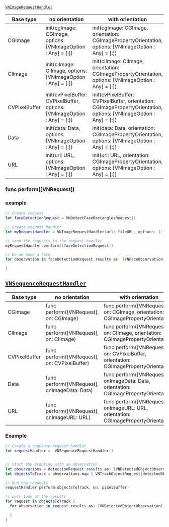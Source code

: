 


[`VNImageRequestHandler`](https://developer.apple.com/documentation/vision/vnimagerequesthandler)

Base type|no orientation|with orientation
--|--|--
CGImage|init(cgImage: CGImage, options: [VNImageOption : Any] = [:])|init(cgImage: CGImage, orientation: CGImagePropertyOrientation, options: [VNImageOption : Any] = [:])
CIImage|init(ciImage: CIImage, options: [VNImageOption : Any] = [:])|init(ciImage: CIImage, orientation: CGImagePropertyOrientation, options: [VNImageOption : Any] = [:])
CVPixelBuffer|init(cvPixelBuffer: CVPixelBuffer, options: [VNImageOption : Any] = [:])|init(cvPixelBuffer: CVPixelBuffer, orientation: CGImagePropertyOrientation, options: [VNImageOption : Any] = [:])
Data|init(data: Data, options: [VNImageOption : Any] = [:])|init(data: Data, orientation: CGImagePropertyOrientation, options: [VNImageOption : Any] = [:])
URL|init(url: URL, options: [VNImageOption : Any] = [:])|init(url: URL, orientation: CGImagePropertyOrientation, options: [VNImageOption : Any] = [:])


### func perform([VNRequest])

### example

```swift
// Create request
let faceDetectionRequest = VNDetectFaceRectanglesRequest()

// Create request handler
let myRequestHandler = VNImageRequestHandler(url: fileURL, options: [:])

// send the requests to the request handler
myRequestHandler.perform([faceDetectionRequest])

// Do we have a face
for observation in faceDetectionRequest.results as! [VNFaceObservation] {

}

```



## [`VNSequenceRequestHandler`](https://developer.apple.com/documentation/vision/vnsequencerequesthandler)

Base type|no orientation|with orientation
--|--|--
CGImage|func perform([VNRequest], on: CGImage)|func perform([VNRequest], on: CGImage, orientation: CGImagePropertyOrientation)
CIImage|func perform([VNRequest], on: CIImage)|func perform([VNRequest], on: CIImage, orientation: CGImagePropertyOrientation)
CVPixelBuffer|func perform([VNRequest], on: CVPixelBuffer)|func perform([VNRequest], on: CVPixelBuffer, orientation: CGImagePropertyOrientation)
Data|func perform([VNRequest], onImageData: Data)|func perform([VNRequest], onImageData: Data, orientation: CGImagePropertyOrientation)
URL|func perform([VNRequest], onImageURL: URL)|func perform([VNRequest], onImageURL: URL, orientation: CGImagePropertyOrientation)


### Example


```swift
// Create a sequence request handler
let requestHandler =  VNSequenceRequestHandler()


// Start the tracking with an observation
let observations = detectionRequest.results as! [VNDetectedObjectObservation]
let objectsToTrack = observations.map { VNTrackObjectRequest(detectedObjectObservation: $0) }

// Run the requests
requestHandler.perform(objectsToTrack, on: pixelBuffer)

// Lets look at the results
for request in objectsToTrack {
  for observation in request.results as! [VNDetectedObjectObservation] {

  }
}

```
